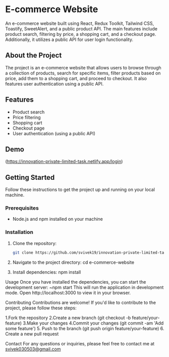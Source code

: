 # E-commerce Website

An e-commerce website built using React, Redux Toolkit, Tailwind CSS, Toastify, SweetAlert, and a public product API. The main features include product search, filtering by price, a shopping cart, and a checkout page. Additionally, it utilizes a public API for user login functionality.

## About the Project

The project is an e-commerce website that allows users to browse through a collection of products, search for specific items, filter products based on price, add them to a shopping cart, and proceed to checkout. It also features user authentication using a public API.

## Features

- Product search
- Price filtering
- Shopping cart
- Checkout page
- User authentication (using a public API)

## Demo

(https://innovation-private-limited-task.netlify.app/login)

## Getting Started

Follow these instructions to get the project up and running on your local machine.

### Prerequisites

- Node.js and npm installed on your machine

### Installation

1. Clone the repository:

   ```sh
   git clone https://github.com/svivek19/innovation-private-limited-task.git
2. Navigate to the project directory:
 cd e-commerce-website

3. Install dependencies:
npm install

Usage
Once you have installed the dependencies, you can start the development server:
~npm start
This will run the application in development mode. Open http://localhost:3000 to view it in your browser.

Contributing
Contributions are welcome! If you'd like to contribute to the project, please follow these steps:

1.Fork the repository
2.Create a new branch (git checkout -b feature/your-feature)
3.Make your changes
4.Commit your changes (git commit -am 'Add some feature')
5. Push to the branch (git push origin feature/your-feature)
6. Create a new pull request


Contact
For any questions or inquiries, please feel free to contact me at svivek030503@gmail.com
